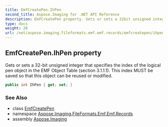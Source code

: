 ```yaml
---
title: EmfCreatePen.IhPen
second_title: Aspose.Imaging for .NET API Reference
description: EmfCreatePen property. Gets or sets a 32bit unsigned integer that specifies the index of the logical pen object in the EMF Object Table section 3.1.1.1. This index MUST be saved so that this object can be reused or modified
type: docs
weight: 20
url: /net/aspose.imaging.fileformats.emf.emf.records/emfcreatepen/ihpen/
---
```

## EmfCreatePen.IhPen property

Gets or sets a 32-bit unsigned integer that specifies the index of the logical pen object in the EMF Object Table (section 3.1.1.1). This index MUST be saved so that this object can be reused or modified.

```csharp
public int IhPen { get; set; }
```

### See Also

* class [EmfCreatePen](../)
* namespace [Aspose.Imaging.FileFormats.Emf.Emf.Records](../../emfcreatepen/)
* assembly [Aspose.Imaging](../../../)


